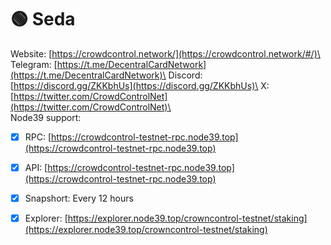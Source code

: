 # 🟢 Seda

Website: [https://crowdcontrol.network/](https://crowdcontrol.network/#/)\
Telegram: [https://t.me/DecentralCardNetwork](https://t.me/DecentralCardNetwork)\
Discord: [https://discord.gg/ZKKbhUs](https://discord.gg/ZKKbhUs)\
X: [https://twitter.com/CrowdControlNet](https://twitter.com/CrowdControlNet)\
\
Node39 support:

* [x] RPC: [https://crowdcontrol-testnet-rpc.node39.top](https://crowdcontrol-testnet-rpc.node39.top)
* [x] API: [https://crowdcontrol-testnet-rpc.node39.top](https://crowdcontrol-testnet-rpc.node39.top)
* [x] Snapshort: Every 12 hours
* [x] Explorer: [https://explorer.node39.top/crowncontrol-testnet/staking](https://explorer.node39.top/crowncontrol-testnet/staking)

